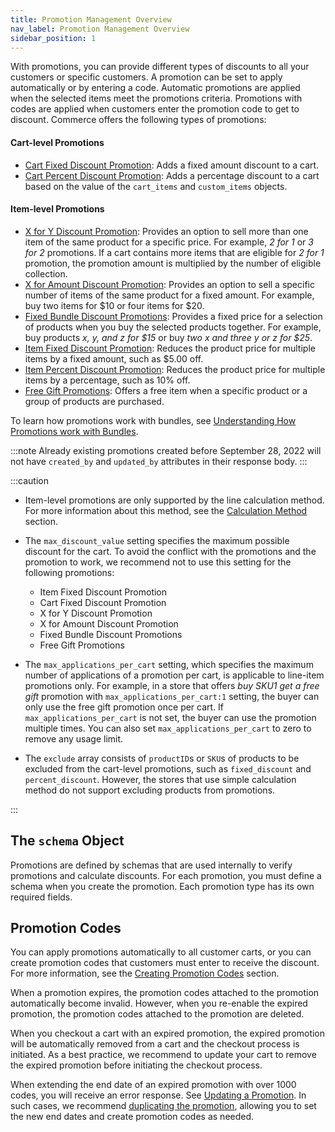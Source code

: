```yaml
---
title: Promotion Management Overview
nav_label: Promotion Management Overview
sidebar_position: 1
---
```


With promotions, you can provide different types of discounts to all your customers or specific customers. A promotion can be set to apply automatically or by entering a code. Automatic promotions are applied when the selected items meet the promotions criteria. Promotions with codes are applied when customers enter the promotion code to get to discount. Commerce offers the following types of promotions:

#### Cart-level Promotions
- [Cart Fixed Discount Promotion](/docs/promotions/promotion-management/create-a-cart-fixed-discount-promotion): Adds a fixed amount discount to a cart.
- [Cart Percent Discount Promotion](/docs/promotions/promotion-management/create-a-cart-percent-discount-promotion): Adds a percentage discount to a cart based on the value of the `cart_items` and `custom_items` objects.
#### Item-level Promotions
- [X for Y Discount Promotion](/docs/promotions/promotion-management/create-X-for-Y-discount-promotion): Provides an option to sell more than one item of the same product for a specific price. For example,  _2 for 1_ or _3 for 2_ promotions. If a cart contains more items that are eligible for _2 for 1_ promotion, the promotion amount is multiplied by the number of eligible collection.
- [X for Amount Discount Promotion](/docs/promotions/promotion-management/create-X-for-amount-discount-promotion): Provides an option to sell a specific number of items of the same product for a fixed amount. For example, buy two items for $10 or four items for $20.
- [Fixed Bundle Discount Promotions](/docs/promotions/promotion-management/create-fixed-bundle-discount-promotion): Provides a fixed price for a selection of products when you buy the selected products together. For example, buy products _x, y, and z for $15_ or buy _two x and three y or z for $25_.
- [Item Fixed Discount Promotion](/docs/promotions/promotion-management/create-item-fixed-discount-promotion): Reduces the product price for multiple items by a fixed amount, such as $5.00 off.
- [Item Percent Discount Promotion](/docs/promotions/promotion-management/create-item-percent-discount-promotion): Reduces the product price for multiple items by a percentage, such as 10% off.
- [Free Gift Promotions](/docs/promotions/promotion-management/create-free-gift-promotion): Offers a free item when a specific product or a group of products are purchased.

To learn how promotions work with bundles, see [Understanding How Promotions work with Bundles](/docs/promotions/promotions-overview#understanding-how-promotions-work-with-bundles).

:::note
Already existing promotions created before September 28, 2022 will not have `created_by` and `updated_by` attributes in their response body.
:::

:::caution

- Item-level promotions are only supported by the line calculation method. For more information about this method, see the [Calculation Method](/docs/commerce-cloud/global-project-settings/settings-overview#calculation-method) section.
- The `max_discount_value` setting specifies the maximum possible discount for the cart. To avoid the conflict with the promotions and the promotion to work, we recommend not to use this setting for the following promotions:

    - Item Fixed Discount Promotion
    - Cart Fixed Discount Promotion
    - X for Y Discount Promotion
    - X for Amount Discount Promotion
    - Fixed Bundle Discount Promotions
    - Free Gift Promotions

- The `max_applications_per_cart` setting, which specifies the maximum number of applications of a promotion per cart, is applicable to line-item promotions only. For example, in a store that offers _buy SKU1 get a free gift_ promotion with `max_applications_per_cart:1` setting, the buyer can only use the free gift promotion once per cart. If `max_applications_per_cart` is not set, the buyer can use the promotion multiple times. You can also set `max_applications_per_cart` to zero to remove any usage limit.
- The `exclude` array consists of `productID`s or `SKU`s of products to be excluded from the cart-level promotions, such as `fixed_discount` and `percent_discount`. However, the stores that use simple calculation method do not support excluding products from promotions.

:::

## The `schema` Object

Promotions are defined by schemas that are used internally to verify promotions and calculate discounts. For each promotion, you must define a schema when you create the promotion. Each promotion type has its own required fields.

## Promotion Codes

You can apply promotions automatically to all customer carts, or you can create promotion codes that customers must enter to receive the discount. For more information, see the [Creating Promotion Codes](/docs/promotions/promotion-codes/create-promotion-codes) section.

When a promotion expires, the promotion codes attached to the promotion automatically become invalid. However, when you re-enable the expired promotion, the promotion codes attached to the promotion are deleted. 

When you checkout a cart with an expired promotion, the expired promotion will be automatically removed from a cart and the checkout process is initiated. As a best practice, we recommend to update your cart to remove the expired promotion before initiating the checkout process.

When extending the end date of an expired promotion with over 1000 codes, you will receive an error response. See [Updating a Promotion](/docs/promotions/promotion-management/update-promotions#errors). In such cases, we recommend [duplicating the promotion](/docs/promotions/promotions-cm/overview#duplicating-promotions), allowing you to set the new end dates and create promotion codes as needed.



